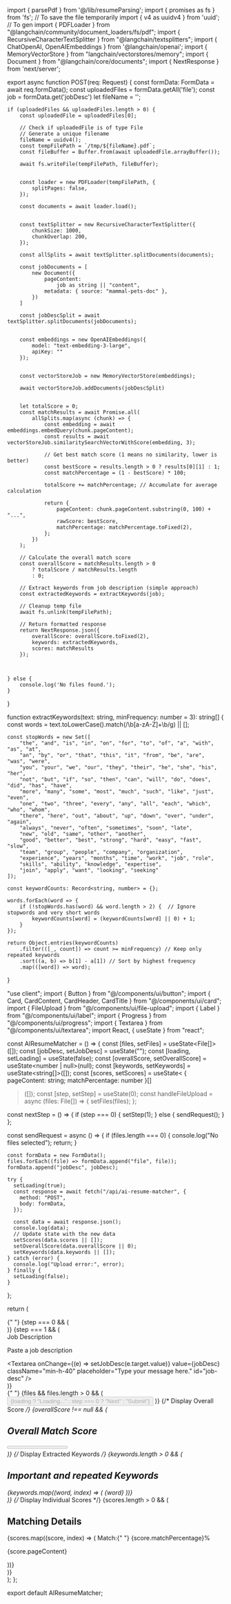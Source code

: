 import { parsePdf } from '@/lib/resumeParsing';
import { promises as fs } from 'fs'; // To save the file temporarily
import { v4 as uuidv4 } from 'uuid'; // To gen
import { PDFLoader } from "@langchain/community/document_loaders/fs/pdf";
import { RecursiveCharacterTextSplitter } from "@langchain/textsplitters";
import { ChatOpenAI, OpenAIEmbeddings } from '@langchain/openai';
import { MemoryVectorStore } from "langchain/vectorstores/memory";
import { Document } from "@langchain/core/documents";
import { NextResponse } from 'next/server';


export async function POST(req: Request) {
    const formData: FormData = await req.formData();
    const uploadedFiles = formData.getAll('file');
    const job = formData.get('jobDesc')
    let fileName = '';

    if (uploadedFiles && uploadedFiles.length > 0) {
        const uploadedFile = uploadedFiles[0];

        // Check if uploadedFile is of type File
        // Generate a unique filename
        fileName = uuidv4();
        const tempFilePath = `/tmp/${fileName}.pdf`;
        const fileBuffer = Buffer.from(await uploadedFile.arrayBuffer());

        await fs.writeFile(tempFilePath, fileBuffer);


        const loader = new PDFLoader(tempFilePath, {
            splitPages: false,
        });

        const documents = await loader.load();


        const textSplitter = new RecursiveCharacterTextSplitter({
            chunkSize: 1000,
            chunkOverlap: 200,
        });

        const allSplits = await textSplitter.splitDocuments(documents);

        const jobDocuments = [
            new Document({
                pageContent:
                    job as string || "content",
                metadata: { source: "mammal-pets-doc" },
            })
        ]

        const jobDescSplit = await textSplitter.splitDocuments(jobDocuments);


        const embeddings = new OpenAIEmbeddings({
            model: "text-embedding-3-large",
            apiKey: ""
        });


        const vectorStoreJob = new MemoryVectorStore(embeddings);

        await vectorStoreJob.addDocuments(jobDescSplit)


        let totalScore = 0;
        const matchResults = await Promise.all(
            allSplits.map(async (chunk) => {
                const embedding = await embeddings.embedQuery(chunk.pageContent);
                const results = await vectorStoreJob.similaritySearchVectorWithScore(embedding, 3);

                // Get best match score (1 means no similarity, lower is better)
                const bestScore = results.length > 0 ? results[0][1] : 1;
                const matchPercentage = (1 - bestScore) * 100;

                totalScore += matchPercentage; // Accumulate for average calculation

                return {
                    pageContent: chunk.pageContent.substring(0, 100) + "...",
                    rawScore: bestScore,
                    matchPercentage: matchPercentage.toFixed(2),
                };
            })
        );

        // Calculate the overall match score
        const overallScore = matchResults.length > 0
            ? totalScore / matchResults.length
            : 0;

        // Extract keywords from job description (simple approach)
        const extractedKeywords = extractKeywords(job);

        // Cleanup temp file
        await fs.unlink(tempFilePath);

        // Return formatted response
        return NextResponse.json({
            overallScore: overallScore.toFixed(2),
            keywords: extractedKeywords,
            scores: matchResults
        });



    } else {
        console.log('No files found.');
    }
}

function extractKeywords(text: string, minFrequency: number = 3): string[] {
    const words = text.toLowerCase().match(/\b[a-zA-Z]+\b/g) || [];

    const stopWords = new Set([
        "the", "and", "is", "in", "on", "for", "to", "of", "a", "with", "as", "at",
        "an", "by", "or", "that", "this", "it", "from", "be", "are", "was", "were",
        "you", "your", "we", "our", "they", "their", "he", "she", "his", "her",
        "not", "but", "if", "so", "then", "can", "will", "do", "does", "did", "has", "have",
        "more", "many", "some", "most", "much", "such", "like", "just", "even",
        "one", "two", "three", "every", "any", "all", "each", "which", "who", "whom",
        "there", "here", "out", "about", "up", "down", "over", "under", "again",
        "always", "never", "often", "sometimes", "soon", "late",
        "new", "old", "same", "other", "another",
        "good", "better", "best", "strong", "hard", "easy", "fast", "slow",
        "team", "group", "people", "company", "organization",
        "experience", "years", "months", "time", "work", "job", "role",
        "skills", "ability", "knowledge", "expertise",
        "join", "apply", "want", "looking", "seeking"
    ]);

    const keywordCounts: Record<string, number> = {};

    words.forEach(word => {
        if (!stopWords.has(word) && word.length > 2) {  // Ignore stopwords and very short words
            keywordCounts[word] = (keywordCounts[word] || 0) + 1;
        }
    });

    return Object.entries(keywordCounts)
        .filter(([_, count]) => count >= minFrequency) // Keep only repeated keywords
        .sort((a, b) => b[1] - a[1]) // Sort by highest frequency
        .map(([word]) => word);
}





"use client";
import { Button } from "@/components/ui/button";
import { Card, CardContent, CardHeader, CardTitle } from "@/components/ui/card";
import { FileUpload } from "@/components/ui/file-upload";
import { Label } from "@/components/ui/label";
import { Progress } from "@/components/ui/progress";
import { Textarea } from "@/components/ui/textarea";
import React, { useState } from "react";

const AIResumeMatcher = () => {
  const [files, setFiles] = useState<File[]>([]);
  const [jobDesc, setJobDesc] = useState<string>("");
  const [loading, setLoading] = useState(false);
  const [overallScore, setOverallScore] = useState<number | null>(null);
  const [keywords, setKeywords] = useState<string[]>([]);
  const [scores, setScores] = useState<
    { pageContent: string; matchPercentage: number }[]
  >([]);
  const [step, setStep] = useState<number>(0);
  const handleFileUpload = async (files: File[]) => {
    setFiles(files);
  };

  const nextStep = () => {
    if (step === 0) {
      setStep(1);
    } else {
      sendRequest();
    }
  };

  const sendRequest = async () => {
    if (files.length === 0) {
      console.log("No files selected");
      return;
    }

    const formData = new FormData();
    files.forEach((file) => formData.append("file", file));
    formData.append("jobDesc", jobDesc);

    try {
      setLoading(true);
      const response = await fetch("/api/ai-resume-matcher", {
        method: "POST",
        body: formData,
      });

      const data = await response.json();
      console.log(data);
      // Update state with the new data
      setScores(data.scores || []);
      setOverallScore(data.overallScore || 0);
      setKeywords(data.keywords || []);
    } catch (error) {
      console.log("Upload error:", error);
    } finally {
      setLoading(false);
    }
  };

  return (
    <div className="max-w-4xl mx-auto w-full">
      {" "}
      {step === 0 && (
        <div className="w-full max-w-4xl mx-auto min-h-96 border border-dashed bg-white dark:bg-black border-neutral-200 dark:border-neutral-800 rounded-lg">
          <FileUpload onChange={handleFileUpload} />
        </div>
      )}
      {step === 1 && (
        <div>
          <Label className="font-semibold" htmlFor="job-desc">
            Job Description
          </Label>
          <p className="text-sm text-muted-foreground">
            Paste a job description
          </p>
          <Textarea
            onChange={(e) => setJobDesc(e.target.value)}
            value={jobDesc}
            className="min-h-40"
            placeholder="Type your message here."
            id="job-desc"
          />
        </div>
      )}
      <div className="justify-self-center justify-center itens-center my-3">
        {" "}
        {files && files.length > 0 && (
          <Button disabled={loading} onClick={nextStep}>
            {loading ? "Loading..." : step === 0 ? "Next" : "Submit"}
          </Button>
        )}
        {/* Display Overall Score */}
        {overallScore !== null && (
          <div className="mt-6">
            <h2 className="text-2xl font-bold">Overall Match Score</h2>
            <Progress value={overallScore} className="mt-2" />
            <p className="text-gray-700 mt-1">{overallScore}%</p>
          </div>
        )}
        {/* Display Extracted Keywords */}
        {keywords.length > 0 && (
          <div className="mt-6">
            <h2 className="text-xl font-bold">Important and repeated Keywords</h2>
            <div className="flex flex-wrap gap-2 mt-2">
              {keywords.map((word, index) => (
                <span
                  key={index}
                  className="bg-gray-200 px-3 py-1 rounded-md text-sm"
                >
                  {word}
                </span>
              ))}
            </div>
          </div>
        )}
        {/* Display Individual Scores */}
        {scores.length > 0 && (
          <div className="mt-6 space-y-4">
            <h2 className="text-xl font-bold">Matching Details</h2>
            {scores.map((score, index) => (
              <Card key={index} className="border border-gray-200 shadow-md">
                <CardHeader>
                  <CardTitle className="text-lg font-semibold">
                    Match:{" "}
                    <span className="text-green-600">
                      {score.matchPercentage}%
                    </span>
                  </CardTitle>
                </CardHeader>
                <CardContent>
                  <p className="text-gray-700">{score.pageContent}</p>
                </CardContent>
              </Card>
            ))}
          </div>
        )}
      </div>
    </div>
  );
};

export default AIResumeMatcher;
